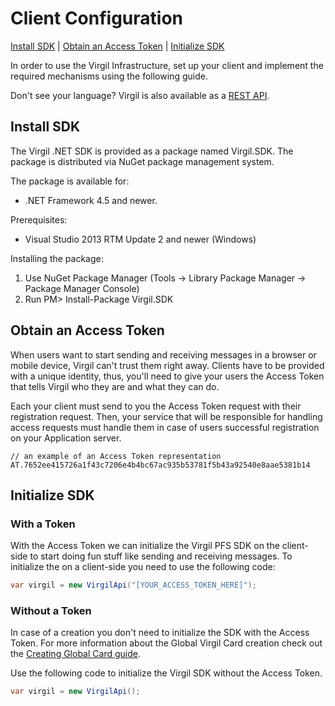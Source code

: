 
# Client Configuration

[Install SDK](#head1) | [Obtain an Access Token](#head2) | [Initialize SDK](#head3)

In order to use the Virgil Infrastructure, set up your client and implement the required mechanisms using the following guide.

<Info> Don't see your language? Virgil is also available as a [REST API](/references). </Info>


## <a name="head1"></a> Install SDK

The Virgil .NET SDK is provided as a package named Virgil.SDK. The package is distributed via NuGet package management system.

The package is available for:
- .NET Framework 4.5 and newer.

Prerequisites:
- Visual Studio 2013 RTM Update 2 and newer (Windows)

Installing the package:

1. Use NuGet Package Manager (Tools -> Library Package Manager -> Package Manager Console)
2. Run PM> Install-Package Virgil.SDK

## <a name="head2"></a> Obtain an Access Token

When users want to start sending and receiving messages in a browser or mobile device, Virgil can't trust them right away. Clients have to be provided with a unique identity, thus,  you'll need to give your users the Access Token that tells Virgil who they are and what they can do.

Each your client must send to you the Access Token request with their registration request. Then, your service that will be responsible for handling access requests must handle them in case of users successful registration on your Application server.

```
// an example of an Access Token representation
AT.7652ee415726a1f43c7206e4b4bc67ac935b53781f5b43a92540e8aae5381b14
```

## <a name="head3"></a> Initialize SDK

### With a Token
With the Access Token we can initialize the Virgil PFS SDK on the client-side to start doing fun stuff like sending and receiving messages. To initialize the <Term title="Virgil SDK" index="virgil-sdk" /> on a client-side you need to use the following code:

```cs
var virgil = new VirgilApi("[YOUR_ACCESS_TOKEN_HERE]");
```

### Without a Token

In case of a <Term title="Global Virgil Card" index="global-virgil-card" /> creation you don't need to initialize the SDK with the Access Token. For more information about the Global Virgil Card creation check out the [Creating Global Card guide](/guides/virgil-card/creating-global).

Use the following code to initialize the Virgil SDK without the Access Token.

```cs
var virgil = new VirgilApi();
```
